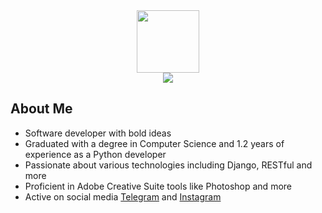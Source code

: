<div id="header" align="center">
    <a href="https://github.com/Alltch">
        <img src="https://media.giphy.com/media/M9gbBd9nbDrOTu1Mqx/giphy.gif" width="100" />
    </a>    
</div>
<div id="header" align="center">
    <a href="https://github.com/Alltch">
        <img src="https://komarev.com/ghpvc/?username=Alltch&style=flat-circle&color=red"/>
    </a>
</div>


<h2>About Me</h2>
<ul>
    <li>Software developer with bold ideas</li>
    <li>Graduated with a degree in Computer Science and 1.2 years of experience as a Python developer</li>
    <li>Passionate about various technologies including Django, RESTful and more</li>
    <li>Proficient in Adobe Creative Suite tools like Photoshop  and more</li>
    <li>Active on social media 
        <a href="https://t.me/aumbetov">Telegram</a> and 
        <a href="https://instagram.com/al_umbetov">Instagram</a>
    </li>
</ul>
